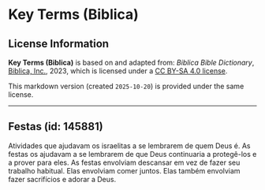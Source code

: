 # Key Terms (Biblica)

## License Information

**Key Terms (Biblica)** is based on and adapted from: _Biblica Bible Dictionary_, [Biblica, Inc.](https://www.biblica.com/), 2023, which is licensed under a [CC BY-SA 4.0 license](https://creativecommons.org/licenses/by-sa/4.0/legalcode.en).

This markdown version (created `2025-10-20`) is provided under the same license.



--------------------------------

## Festas (id: 145881)

Atividades que ajudavam os israelitas a se lembrarem de quem Deus é. As festas os ajudavam a se lembrarem de que Deus continuaria a protegê\-los e a prover para eles. As festas envolviam descansar em vez de fazer seu trabalho habitual. Elas envolviam comer juntos. Elas também envolviam fazer sacrifícios e adorar a Deus.


